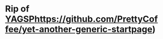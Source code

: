 # Rip of [YAGSP](https://github.com/PrettyCoffee/yet-another-generic-startpage)https://github.com/PrettyCoffee/yet-another-generic-startpage)

